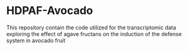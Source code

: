# HDPAF-Avocado
This repository contain the code utilized for the transcriptomic data exploring the effect of agave fructans on the induction of the defense system in avocado fruit
